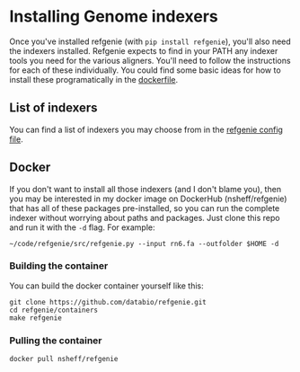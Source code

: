 # Installing Genome indexers

Once you've installed refgenie (with `pip install refgenie`), you'll also need the indexers installed. Refgenie expects to find in your PATH any indexer tools you need for the various aligners. You'll need to follow the instructions for each of these individually. You could find some basic ideas for how to install these programatically in the [dockerfile](https://github.com/databio/refgenie/blob/dev/containers/Dockerfile_refgenie).

## List of indexers

You can find a list of indexers you may choose from in the [refgenie config file](https://github.com/databio/refgenie/blob/dev/refgenie/refgenie.yaml).

## Docker

If you don't want to install all those indexers (and I don't blame you), then you may be interested in my docker image on DockerHub (nsheff/refgenie) that has all of these packages pre-installed, so you can run the complete indexer without worrying about paths and packages. Just clone this repo and run it with the `-d` flag. For example:

```
~/code/refgenie/src/refgenie.py --input rn6.fa --outfolder $HOME -d
```

### Building the container

You can build the docker container yourself like this:

```
git clone https://github.com/databio/refgenie.git
cd refgenie/containers
make refgenie
```

### Pulling the container

```
docker pull nsheff/refgenie
```

